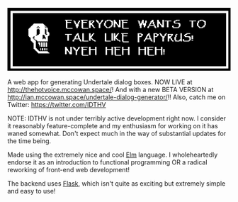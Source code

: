![Everyone wants to talk like Papyrus!!!](/src/static/images/example.png)

A web app for generating Undertale dialog boxes. 
NOW LIVE at http://thehotvoice.mccowan.space/!
And with a new BETA VERSION at http://ian.mccowan.space/undertale-dialog-generator/!!
Also, catch me on Twitter: https://twitter.com/IDTHV

NOTE: IDTHV is not under terribly active development right now.
I consider it reasonably feature-complete and my enthusiasm for working on it
has waned somewhat. Don't expect much in the way of substantial updates
for the time being.

Made using the extremely nice and cool [Elm](http://elm-lang.org) language.
I wholeheartedly endorse it as an introduction to functional programming
OR a radical reworking of front-end web development!

The backend uses [Flask](http://flask.pocoo.org),
which isn't quite as exciting but extremely simple and easy to use!
